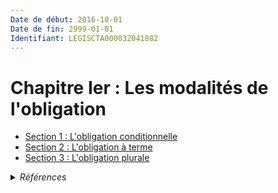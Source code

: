 ```yaml
---
Date de début: 2016-10-01
Date de fin: 2999-01-01
Identifiant: LEGISCTA000032041882
---
```


<h1>Chapitre Ier : Les modalités de l'obligation</h1>

- [Section 1 : L'obligation conditionnelle](section_1/README.md)
- [Section 2 : L'obligation à terme](section_2/README.md)
- [Section 3 : L'obligation plurale](section_3/README.md)

<details>
  <summary><em>Références</em></summary>

  <h2>Articles faisant référence à la section</h2>
  
  <ul>
    <li>
      <a href="https://legal.tricoteuses.fr//redirection/LEGIARTI000032006593?vers=git&vers=legifrance">Ordonnance n° 2016-131 du 10 février 2016 portant réforme du droit des contrats, du régime général et de la preuve des obligations - article 3 ENTIEREMENT_MODIF</a> MODIFIE source
    </li>
  </ul>
</details>
